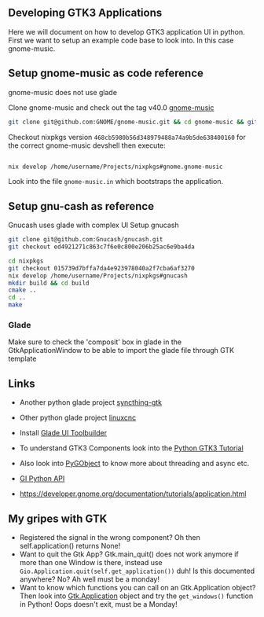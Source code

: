 ## Developing GTK3 Applications

Here we will document on how to develop GTK3 application UI in python. First we want to setup
an example code base to look into. In this case gnome-music.

## Setup gnome-music as code reference

gnome-music does not use glade

Clone gnome-music and check out the tag v40.0
[gnome-music](https://github.com/GNOME/gnome-music/tree/40.0)

```bash
git clone git@github.com:GNOME/gnome-music.git && cd gnome-music && git checkout 40.0
```

Checkout nixpkgs version `468cb5980b56d348979488a74a9b5de638400160` for the correct gnome-music devshell then execute:

```bash

nix develop /home/username/Projects/nixpkgs#gnome.gnome-music
```

Look into the file `gnome-music.in` which bootstraps the application.

## Setup gnu-cash as reference

Gnucash uses glade with complex UI
Setup gnucash

```bash
git clone git@github.com:Gnucash/gnucash.git
git checkout ed4921271c863c7f6e0c800e206b25ac6e9ba4da

cd nixpkgs
git checkout 015739d7bffa7da4e923978040a2f7cba6af3270
nix develop /home/username/Projects/nixpkgs#gnucash
mkdir build && cd build
cmake ..
cd ..
make
```

### Glade

Make sure to check the 'composit' box in glade in the GtkApplicationWindow to be able to
import the glade file through GTK template

## Links

- Another python glade project [syncthing-gtk](https://github.com/kozec/syncthing-gtk)

- Other python glade project [linuxcnc](https://github.com/podarok/linuxcnc/tree/master)

- Install [Glade UI Toolbuilder](https://gitlab.gnome.org/GNOME/glade)

- To understand GTK3 Components look into the [Python GTK3 Tutorial](https://python-gtk-3-tutorial.readthedocs.io/en/latest/search.html?q=ApplicationWindow&check_keywords=yes&area=default)

- Also look into [PyGObject](https://pygobject.readthedocs.io/en/latest/guide/gtk_template.html) to know more about threading and async etc.
- [GI Python API](https://lazka.github.io/pgi-docs/#Gtk-3.0)
- https://developer.gnome.org/documentation/tutorials/application.html

## My gripes with GTK

- Registered the signal in the wrong component? Oh then self.application() returns None!
- Want to quit the Gtk App? Gtk.main_quit() does not work anymore if more than one Window is there, instead use `Gio.Application.quit(self.get_application())` duh! Is this documented anywhere? No? Ah well must be a monday!
- Want to know which functions you can call on an Gtk.Application object? Then look into [Gtk.Application](https://lazka.github.io/pgi-docs/#Gtk-3.0/classes/Application.html#Gtk.Application) object and try the `get_windows()` function in Python! Oops doesn't exit, must be a Monday!
